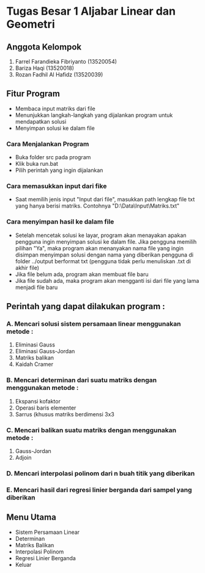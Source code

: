 # Tugas Besar 1 Aljabar Linear dan Geometri
## Anggota Kelompok
1. Farrel Farandieka Fibriyanto (13520054)
2. Bariza Haqi (13520018)
3. Rozan Fadhil Al Hafidz (13520039)
## Fitur Program
- Membaca input matriks dari file
- Menunjukkan langkah-langkah yang dijalankan program untuk mendapatkan solusi
- Menyimpan solusi ke dalam file
### Cara Menjalankan Program
- Buka folder src pada program
- Klik buka run.bat
- Pilih perintah yang ingin dijalankan
### Cara memasukkan input dari fike
- Saat memilih jenis input "Input dari file", masukkan path lengkap file txt yang hanya berisi matriks. Contohnya "D:\Data\Input\Matriks.txt"

### Cara menyimpan hasil ke dalam file
- Setelah mencetak solusi ke layar, program akan menayakan apakan pengguna ingin menyimpan solusi ke dalam file. Jika pengguna memilih pilihan "Ya", maka program akan menanyakan nama file yang ingin disimpan menyimpan solusi dengan nama yang diberikan pengguna di folder ../output berformat txt (pengguna tidak perlu menuliskan .txt di akhir file)
- Jika file belum ada, program akan membuat file baru
- Jika file sudah ada, maka program akan mengganti isi dari file yang lama menjadi file baru



## Perintah yang dapat dilakukan program :
### A. Mencari solusi sistem persamaan linear menggunakan metode :
  1. Eliminasi Gauss
  2. Eliminasi Gauss-Jordan
  3. Matriks balikan
  4. Kaidah Cramer

### B. Mencari determinan dari suatu matriks dengan menggunakan metode :
  1. Ekspansi kofaktor
  2. Operasi baris elementer
  3. Sarrus (khusus matriks berdimensi 3x3

### C. Mencari balikan suatu matriks dengan menggunakan metode :
  1. Gauss-Jordan
  2. Adjoin

### D. Mencari interpolasi polinom dari n buah titik yang diberikan

### E. Mencari hasil dari regresi linier berganda dari sampel yang diberikan
## Menu Utama
- Sistem Persamaan Linear
- Determinan
- Matriks Balikan
- Interpolasi Polinom
- Regresi Linier Berganda
- Keluar
